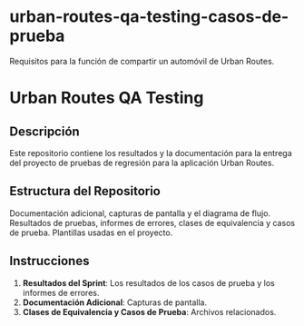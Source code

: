 # urban-routes-qa-testing-casos-de-prueba
Requisitos para la función de compartir un automóvil de Urban Routes.
# Urban Routes QA Testing

## Descripción
Este repositorio contiene los resultados y la documentación para la entrega del proyecto de pruebas de regresión para la aplicación Urban Routes.

## Estructura del Repositorio
Documentación adicional, capturas de pantalla y el diagrama de flujo.
Resultados de pruebas, informes de errores, clases de equivalencia y casos de prueba.
Plantillas usadas en el proyecto.

## Instrucciones
1. **Resultados del Sprint**: Los resultados de los casos de prueba y los informes de errores.
2. **Documentación Adicional**: Capturas de pantalla.
3. **Clases de Equivalencia y Casos de Prueba**: Archivos relacionados.
